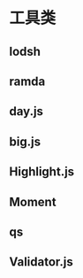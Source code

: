 # 工具类

## lodsh

## ramda

## day.js

## big.js

## Highlight.js

## Moment

## qs

## Validator.js
